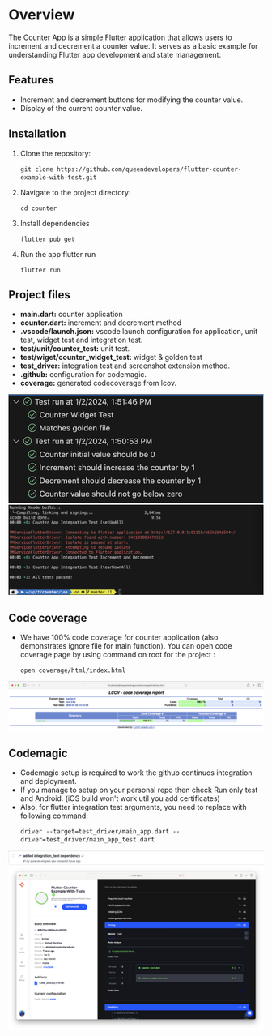 # Overview

The Counter App is a simple Flutter application that allows users to increment and decrement a counter value. It serves as a basic example for understanding Flutter app development and state management.

## Features

- Increment and decrement buttons for modifying the counter value.
- Display of the current counter value.

## Installation
1. Clone the repository:
   ```
   git clone https://github.com/queendevelopers/flutter-counter-example-with-test.git
   ```
5. Navigate to the project directory: 
   ```
   cd counter
   ```
7. Install dependencies
   ```
   flutter pub get
   ```
9. Run the app flutter run
   ```
   flutter run
   ```

## Project files
- **main.dart:** counter application
- **counter.dart:** increment and decrement method
- **.vscode/launch.json:** vscode launch configuration for application, unit test, widget test and integration test.
- **test/unit/counter_test:** unit test.
- **test/wiget/counter_widget_test:** widget & golden test
- **test_driver:** integration test and screenshot extension method.
- **.github:** configuration for codemagic.
- **coverage:** generated codecoverage from lcov.

![Unit and widget test screenshot](screenshots/unit_and_widget_test.png)
![Integration test](screenshots/integration_test.png)


## Code coverage
- We have 100% code coverage for counter application (also demonstrates ignore file for main function). You can open code coverage page by using command on root for the project :
  ```
  open coverage/html/index.html
  ```
![code coverage screenshot](screenshots/code_coverage.png)

## Codemagic 
- Codemagic setup is required to work the github continuos integration and deployment.
- If you manage to setup on your personal repo then check Run only test and Android. (iOS build won't work util you add certificates)
- Also, for flutter integration test arguments, you need to replace with following command:
  ```
  driver --target=test_driver/main_app.dart --driver=test_driver/main_app_test.dart
  ```
![code magic screenshot](screenshots/github_pipeline.png)
![code magic screenshot](screenshots/codemagic.png)


